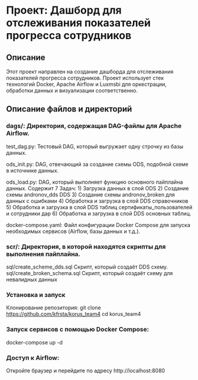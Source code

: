 # Проект: Дашборд для отслеживания показателей прогресса сотрудников
## Описание
Этот проект направлен на создание дашборда для отслеживания показателей прогресса сотрудников. Проект использует стек технологий Docker, Apache Airflow и Luxmsbi для оркестрации, обработки данных и визуализации соответственно.

## Описание файлов и директорий
### dags/: Директория, содержащая DAG-файлы для Apache Airflow.

test_dag.py: Тестовый DAG, который выгружает одну строчку из базы данных.

ods_init.py: DAG, отвечающий за создание схемы ODS, подобной схеме в источнике данных.

ods_load.py: DAG, который выполняет функцию основного пайплайна данных. Содержит 7 Задач: 1) Загрузка данных в слой ODS 2) Создание схемы andronov_dds DDS 3) Создание схемы andronov_broken для данных с ошибками
4) Обработка и загрузка в слой DDS справочников 5) Обработка и загрузка в слой DDS таблиц сертификаты_пользователей и сотрудники дар 6) Обработка и загрузка в слой DDS основных таблиц.

docker-compose.yaml: Файл конфигурации Docker Compose для запуска необходимых сервисов (Airflow, базы данных и т.д.).

### scr/: Директория, в которой находятся скрипты для выполнения пайплайна.

sql/create_scheme_dds.sql Скрипт, который создаёт DDS схему.
sql/create_broken_schema.sql Скрипт, который создаёт схему для невалидных данных

### Установка и запуск
Клонирование репозитория:
git clone https://github.com/kfrsta/korus_team4
cd korus_team4
### Запуск сервисов с помощью Docker Compose:
docker-compose up -d
### Доступ к Airflow:
Откройте браузер и перейдите по адресу http://localhost:8080
